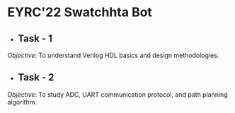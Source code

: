 # EYRC'22 Swatchhta Bot

- ## Task - 1
_Objective_: To understand Verilog HDL basics and design methodologies. 

- ## Task - 2

_Objective_: To study ADC, UART communication protocol, and path planning algorithm. 
